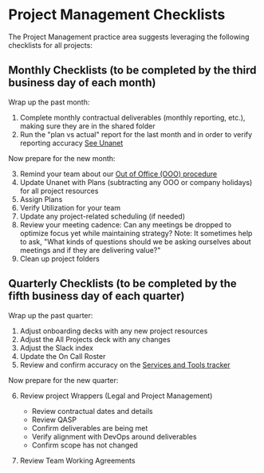 # Project Management Checklists

The Project Management practice area suggests leveraging the following checklists for all projects:

## Monthly Checklists (to be completed by the third business day of each month)

Wrap up the past month:

1. Complete monthly contractual deliverables (monthly reporting, etc.), making sure they are in the shared folder
2. Run the "plan vs actual" report for the last month and in order to verify reporting accuracy [See Unanet](pm-unanet-tasks.md)

Now prepare for the new month:

3. Remind your team about our [Out of Office (OOO) procedure](leave-requests-and-stepping-away.md)
4. Update Unanet with Plans (subtracting any OOO or company holidays) for all project resources
5. Assign Plans
6. Verify Utilization for your team
7. Update any project-related scheduling (if needed)
8. Review your meeting cadence: Can any meetings be dropped to optimize focus yet while maintaining strategy?
   Note: It sometimes help to ask, "What kinds of questions should we be asking ourselves about meetings and if they are delivering value?"
9. Clean up project folders

## Quarterly Checklists (to be completed by the fifth business day of each quarter)

Wrap up the past quarter:

1. Adjust onboarding decks with any new project resources
2. Adjust the All Projects deck with any changes
3. Adjust the Slack index
4. Update the On Call Roster
5. Review and confirm accuracy on the [Services and Tools tracker](https://docs.google.com/spreadsheets/d/1yy7xSeTmTBCCaG5B-oJI3dwMN3r7tFPQ-lw79zOAdFE/edit#gid=1290653154)

Now prepare for the new quarter:

6. Review project Wrappers (Legal and Project Management)

    - Review contractual dates and details
    - Review QASP
    - Confirm deliverables are being met
    - Verify alignment with DevOps around deliverables
    - Confirm scope has not changed

7. Review Team Working Agreements
